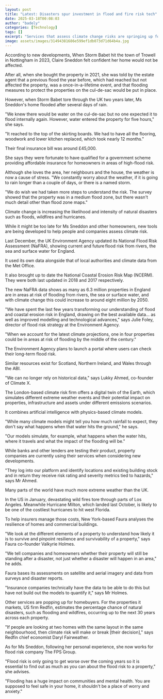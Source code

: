```yaml
---
layout: post
title: "Latest: Disasters spur investment in flood and fire risk tech"
date: 2025-03-18T00:08:03
author: "badely"
categories: [Technology]
tags: []
excerpt: "Services that assess climate change risks are springing up for home buyers, insurers and lenders."
image: assets/images/31494381686e599ef1db073d71d64b4a.jpg
---
```


According to new developments, When Storm Babet hit the town of Trowell in Nottingham in 2023, Claire Sneddon felt confident her home would not be affected.

After all, when she bought the property in 2021, she was told by the estate agent that a previous flood the year before, which had reached but not affected the property, was a once-in-a-lifetime event, and that flooding measures to protect the properties on the cul-de-sac would be put in place.

However, when Storm Babet tore through the UK two years later, Ms Sneddon's home flooded after several days of rain.

"We knew there would be water on the cul-de-sac but no one expected it to flood internally again. However, water entered the property for five hours," she says.

"It reached to the top of the skirting boards. We had to have all the flooring, woodwork and lower kitchen replaced, which took nearly 12 months." 

Their final insurance bill was around £45,000. 

She says they were fortunate to have qualified for a government scheme providing affordable insurance for homeowners in areas of high-flood risk.

Although she loves the area, her neighbours and the house, the weather is now a cause of stress. "We constantly worry about the weather, if it is going to rain longer than a couple of days, or there is a named storm. 

"We do wish we had taken more steps to understand the risk. The survey showed that the property was in a medium flood zone, but there wasn't much detail other than flood zone maps."

Climate change is increasing the likelihood and intensity of natural disasters such as floods, wildfires and hurricanes.

While it might be too late for Ms Sneddon and other homeowners, new tools are being developed to help people and companies assess climate risk. 

Last December, the UK Environment Agency updated its National Flood Risk Assessment (NaFRA), showing current and future flood risk from rivers, the sea and surface water for England.

It used its own data alongside that of local authorities and climate data from the Met Office.

It also brought up to date the National Coastal Erosion Risk Map (NCERM). They were both last updated in 2018 and 2017 respectively.

The new NaFRA data shows as many as 6.3 million properties in England are in areas at risk of flooding from rivers, the sea or surface water, and with climate change this could increase to around eight million by 2050.

"We have spent the last few years transforming our understanding of flood and coastal erosion risk in England, drawing on the best available data... as well as improved modelling and technological advances," says Julie Foley, director of flood risk strategy at the Environment Agency.

"When we account for the latest climate projections, one in four properties could be in areas at risk of flooding by the middle of the century."

The Environment Agency plans to launch a portal where users can check their long-term flood risk. 

Similar resources exist for Scotland, Northern Ireland, and Wales through the ABI.

"We can no longer rely on historical data," says Lukky Ahmed, co-founder of Climate X. 

The London-based climate risk firm offers a digital twin of the Earth, which simulates different extreme weather events and their potential impact on properties, infrastructure and assets under different emissions scenarios.

It combines artificial intelligence with physics-based climate models.

"While many climate models might tell you how much rainfall to expect, they don't say what happens when that water hits the ground," he says.

"Our models simulate, for example, what happens when the water hits, where it travels and what the impact of the flooding will be."

While banks and other lenders are testing their product, property companies are currently using their services when considering new developments.

"They log into our platform and identify locations and existing building stock and in return they receive risk rating and severity metrics tied to hazards," says Mr Ahmed.

Many parts of the world have much more extreme weather than the UK.

In the US in January, devastating wild fires tore through parts of Los Angeles. Meanwhile Hurricane Milton, which landed last October, is likely to be one of the costliest hurricanes to hit west Florida.

To help insurers manage those costs, New York-based Faura analyses the resilience of homes and commercial buildings.

"We look at the different elements of a property to understand how likely it is to survive and pinpoint resilience and survivability of a property," says Faura co-founder Valkyrie Holmes.

"We tell companies and homeowners whether their property will still be standing after a disaster, not just whether a disaster will happen in an area," he adds.

Faura bases its assessments on satellite and aerial imagery and data from surveys and disaster reports.

"Insurance companies technically have the data to be able to do this but have not build out the models to quantify it," says Mr Holmes.

Other services are popping up for homebuyers. For the properties it markets, US firm Redfin, estimates the percentage chance of natural disasters, such as flooding and wildfires, occurring up to the next 30 years across each property.

"If people are looking at two homes with the same layout in the same neighbourhood, then climate risk will make or break [their decision]," says Redfin chief economist Daryl Fairweather.

As for Ms Sneddon, following her personal experience, she now works for flood risk company The FPS Group.

"Flood risk is only going to get worse over the coming years so it is essential to find out as much as you can about the flood risk to a property," she advises.

"Flooding has a huge impact on communities and mental health. You are supposed to feel safe in your home, it shouldn't be a place of worry and anxiety."


